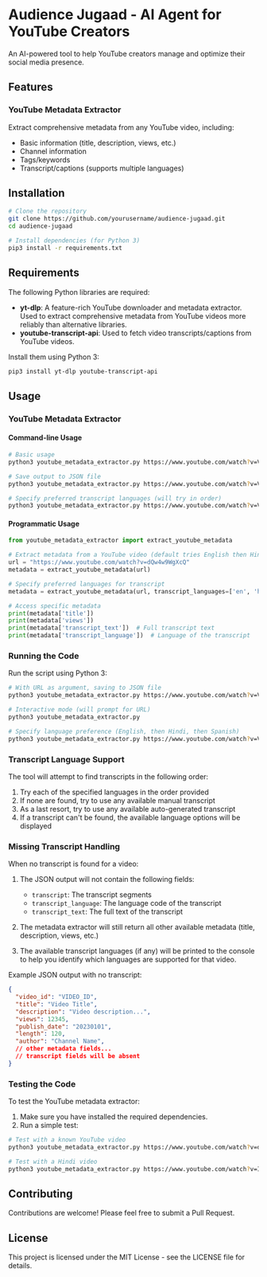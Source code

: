 # Audience Jugaad - AI Agent for YouTube Creators

An AI-powered tool to help YouTube creators manage and optimize their social media presence.

## Features

### YouTube Metadata Extractor

Extract comprehensive metadata from any YouTube video, including:
- Basic information (title, description, views, etc.)
- Channel information
- Tags/keywords
- Transcript/captions (supports multiple languages)

## Installation

```bash
# Clone the repository
git clone https://github.com/yourusername/audience-jugaad.git
cd audience-jugaad

# Install dependencies (for Python 3)
pip3 install -r requirements.txt
```

## Requirements

The following Python libraries are required:

- **yt-dlp**: A feature-rich YouTube downloader and metadata extractor. Used to extract comprehensive metadata from YouTube videos more reliably than alternative libraries.
- **youtube-transcript-api**: Used to fetch video transcripts/captions from YouTube videos.

Install them using Python 3:

```bash
pip3 install yt-dlp youtube-transcript-api
```

## Usage

### YouTube Metadata Extractor

#### Command-line Usage

```bash
# Basic usage
python3 youtube_metadata_extractor.py https://www.youtube.com/watch?v=VIDEO_ID

# Save output to JSON file
python3 youtube_metadata_extractor.py https://www.youtube.com/watch?v=VIDEO_ID --output video_metadata.json

# Specify preferred transcript languages (will try in order)
python3 youtube_metadata_extractor.py https://www.youtube.com/watch?v=VIDEO_ID --languages en hi
```

#### Programmatic Usage

```python
from youtube_metadata_extractor import extract_youtube_metadata

# Extract metadata from a YouTube video (default tries English then Hindi)
url = "https://www.youtube.com/watch?v=dQw4w9WgXcQ"
metadata = extract_youtube_metadata(url)

# Specify preferred languages for transcript
metadata = extract_youtube_metadata(url, transcript_languages=['en', 'hi', 'fr'])

# Access specific metadata
print(metadata['title'])
print(metadata['views'])
print(metadata['transcript_text'])  # Full transcript text
print(metadata['transcript_language'])  # Language of the transcript
```

### Running the Code

Run the script using Python 3:

```bash
# With URL as argument, saving to JSON file
python3 youtube_metadata_extractor.py https://www.youtube.com/watch?v=VIDEO_ID --output video_metadata.json

# Interactive mode (will prompt for URL)
python3 youtube_metadata_extractor.py

# Specify language preference (English, then Hindi, then Spanish)
python3 youtube_metadata_extractor.py https://www.youtube.com/watch?v=VIDEO_ID --languages en hi es
```

### Transcript Language Support

The tool will attempt to find transcripts in the following order:
1. Try each of the specified languages in the order provided
2. If none are found, try to use any available manual transcript
3. As a last resort, try to use any available auto-generated transcript
4. If a transcript can't be found, the available language options will be displayed

### Missing Transcript Handling

When no transcript is found for a video:

1. The JSON output will not contain the following fields:
   - `transcript`: The transcript segments
   - `transcript_language`: The language code of the transcript
   - `transcript_text`: The full text of the transcript

2. The metadata extractor will still return all other available metadata (title, description, views, etc.)

3. The available transcript languages (if any) will be printed to the console to help you identify which languages are supported for that video.

Example JSON output with no transcript:
```json
{
  "video_id": "VIDEO_ID",
  "title": "Video Title",
  "description": "Video description...",
  "views": 12345,
  "publish_date": "20230101",
  "length": 120,
  "author": "Channel Name",
  // other metadata fields...
  // transcript fields will be absent
}
```

### Testing the Code

To test the YouTube metadata extractor:

1. Make sure you have installed the required dependencies.
2. Run a simple test:

```bash
# Test with a known YouTube video
python3 youtube_metadata_extractor.py https://www.youtube.com/watch?v=dQw4w9WgXcQ

# Test with a Hindi video
python3 youtube_metadata_extractor.py https://www.youtube.com/watch?v=IN9PW8GRgKo --languages hi en
```

## Contributing

Contributions are welcome! Please feel free to submit a Pull Request.

## License

This project is licensed under the MIT License - see the LICENSE file for details.
